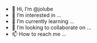 - 👋 Hi, I’m @jolube
- 👀 I’m interested in ...
- 🌱 I’m currently learning ...
- 💞️ I’m looking to collaborate on ...
- 📫 How to reach me ...

<!---
jolube/jolube is a ✨ special ✨ repository because its `README.md` (this file) appears on your GitHub profile.
You can click the Preview link to take a look at your changes.
--->
